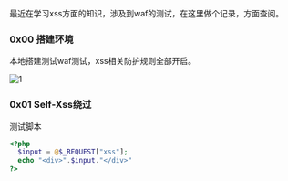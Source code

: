 最近在学习xss方面的知识，涉及到waf的测试，在这里做个记录，方面查阅。

### 0x00 搭建环境
  本地搭建测试waf测试，xss相关防护规则全部开启。
  
 ![1](https://ws1.sinaimg.cn/large/005DAKuvgy1g1sv90art7j30l10c0myc.jpg)
 
 ### 0x01 Self-Xss绕过
  测试脚本
  ```php
  <?php   
    $input = @$_REQUEST["xss"];
    echo "<div>".$input."</div>"
  ?>
  ```
  
  
  
  
